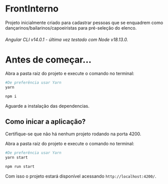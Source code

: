 # FrontInterno

Projeto inicialmente criado para cadastrar pessoas que se enquadrem como dançarinos/bailarinos/capoeiristas para pré-seleção do elenco.

###### Angular CLI v14.0.1 - última vez testado com Node v18.13.0.
# Antes de começar...
Abra a pasta raiz do projeto e execute o comando no terminal:

```bash
#De preferência usar Yarn
yarn
```

```bash
npm i
```
 Aguarde a instalação das dependencias.

## Como inicar a aplicação?
 Certifique-se que não há nenhum projeto rodando na porta 4200.

Abra a pasta raiz do projeto e execute o comando no terminal:

```bash
#De preferência usar Yarn
yarn start
```

```bash
npm run start 
```
 Com isso o projeto estará disponível acessando `http://localhost:4200/`.

